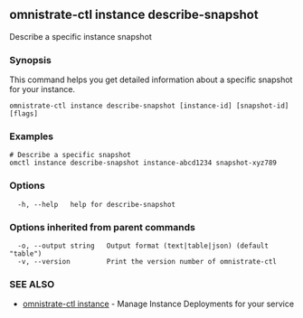 ## omnistrate-ctl instance describe-snapshot

Describe a specific instance snapshot

### Synopsis

This command helps you get detailed information about a specific snapshot for your instance.

```
omnistrate-ctl instance describe-snapshot [instance-id] [snapshot-id] [flags]
```

### Examples

```
# Describe a specific snapshot
omctl instance describe-snapshot instance-abcd1234 snapshot-xyz789
```

### Options

```
  -h, --help   help for describe-snapshot
```

### Options inherited from parent commands

```
  -o, --output string   Output format (text|table|json) (default "table")
  -v, --version         Print the version number of omnistrate-ctl
```

### SEE ALSO

* [omnistrate-ctl instance](omnistrate-ctl_instance.md)	 - Manage Instance Deployments for your service

